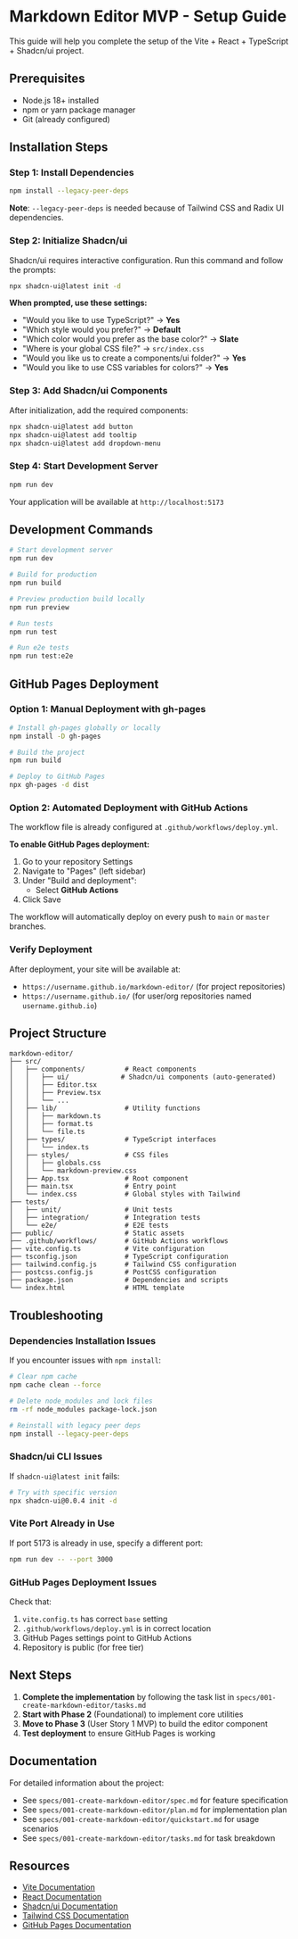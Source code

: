 # Markdown Editor MVP - Setup Guide

This guide will help you complete the setup of the Vite + React + TypeScript + Shadcn/ui project.

## Prerequisites

- Node.js 18+ installed
- npm or yarn package manager
- Git (already configured)

## Installation Steps

### Step 1: Install Dependencies

```bash
npm install --legacy-peer-deps
```

**Note**: `--legacy-peer-deps` is needed because of Tailwind CSS and Radix UI dependencies.

### Step 2: Initialize Shadcn/ui

Shadcn/ui requires interactive configuration. Run this command and follow the prompts:

```bash
npx shadcn-ui@latest init -d
```

**When prompted, use these settings:**
- "Would you like to use TypeScript?" → **Yes**
- "Which style would you prefer?" → **Default**
- "Which color would you prefer as the base color?" → **Slate**
- "Where is your global CSS file?" → `src/index.css`
- "Would you like us to create a components/ui folder?" → **Yes**
- "Would you like to use CSS variables for colors?" → **Yes**

### Step 3: Add Shadcn/ui Components

After initialization, add the required components:

```bash
npx shadcn-ui@latest add button
npx shadcn-ui@latest add tooltip
npx shadcn-ui@latest add dropdown-menu
```

### Step 4: Start Development Server

```bash
npm run dev
```

Your application will be available at `http://localhost:5173`

## Development Commands

```bash
# Start development server
npm run dev

# Build for production
npm run build

# Preview production build locally
npm run preview

# Run tests
npm run test

# Run e2e tests
npm run test:e2e
```

## GitHub Pages Deployment

### Option 1: Manual Deployment with gh-pages

```bash
# Install gh-pages globally or locally
npm install -D gh-pages

# Build the project
npm run build

# Deploy to GitHub Pages
npx gh-pages -d dist
```

### Option 2: Automated Deployment with GitHub Actions

The workflow file is already configured at `.github/workflows/deploy.yml`.

**To enable GitHub Pages deployment:**

1. Go to your repository Settings
2. Navigate to "Pages" (left sidebar)
3. Under "Build and deployment":
   - Select **GitHub Actions**
4. Click Save

The workflow will automatically deploy on every push to `main` or `master` branches.

### Verify Deployment

After deployment, your site will be available at:
- `https://username.github.io/markdown-editor/` (for project repositories)
- `https://username.github.io/` (for user/org repositories named `username.github.io`)

## Project Structure

```
markdown-editor/
├── src/
│   ├── components/          # React components
│   │   ├── ui/             # Shadcn/ui components (auto-generated)
│   │   ├── Editor.tsx
│   │   ├── Preview.tsx
│   │   └── ...
│   ├── lib/                 # Utility functions
│   │   ├── markdown.ts
│   │   ├── format.ts
│   │   └── file.ts
│   ├── types/               # TypeScript interfaces
│   │   └── index.ts
│   ├── styles/              # CSS files
│   │   ├── globals.css
│   │   └── markdown-preview.css
│   ├── App.tsx              # Root component
│   ├── main.tsx             # Entry point
│   └── index.css            # Global styles with Tailwind
├── tests/
│   ├── unit/                # Unit tests
│   ├── integration/         # Integration tests
│   └── e2e/                 # E2E tests
├── public/                  # Static assets
├── .github/workflows/       # GitHub Actions workflows
├── vite.config.ts           # Vite configuration
├── tsconfig.json            # TypeScript configuration
├── tailwind.config.js       # Tailwind CSS configuration
├── postcss.config.js        # PostCSS configuration
├── package.json             # Dependencies and scripts
└── index.html               # HTML template
```

## Troubleshooting

### Dependencies Installation Issues

If you encounter issues with `npm install`:

```bash
# Clear npm cache
npm cache clean --force

# Delete node_modules and lock files
rm -rf node_modules package-lock.json

# Reinstall with legacy peer deps
npm install --legacy-peer-deps
```

### Shadcn/ui CLI Issues

If `shadcn-ui@latest init` fails:

```bash
# Try with specific version
npx shadcn-ui@0.0.4 init -d
```

### Vite Port Already in Use

If port 5173 is already in use, specify a different port:

```bash
npm run dev -- --port 3000
```

### GitHub Pages Deployment Issues

Check that:
1. `vite.config.ts` has correct `base` setting
2. `.github/workflows/deploy.yml` is in correct location
3. GitHub Pages settings point to GitHub Actions
4. Repository is public (for free tier)

## Next Steps

1. **Complete the implementation** by following the task list in `specs/001-create-markdown-editor/tasks.md`
2. **Start with Phase 2** (Foundational) to implement core utilities
3. **Move to Phase 3** (User Story 1 MVP) to build the editor component
4. **Test deployment** to ensure GitHub Pages is working

## Documentation

For detailed information about the project:
- See `specs/001-create-markdown-editor/spec.md` for feature specification
- See `specs/001-create-markdown-editor/plan.md` for implementation plan
- See `specs/001-create-markdown-editor/quickstart.md` for usage scenarios
- See `specs/001-create-markdown-editor/tasks.md` for task breakdown

## Resources

- [Vite Documentation](https://vitejs.dev/)
- [React Documentation](https://react.dev/)
- [Shadcn/ui Documentation](https://ui.shadcn.com/)
- [Tailwind CSS Documentation](https://tailwindcss.com/)
- [GitHub Pages Documentation](https://docs.github.com/en/pages)
